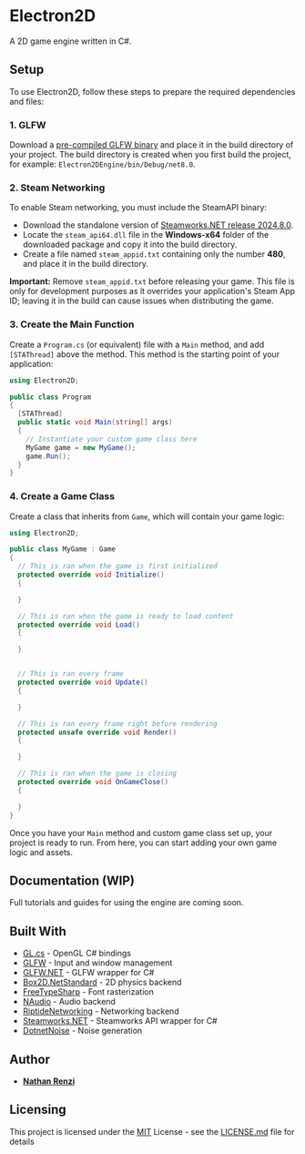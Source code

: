 # Electron2D
A 2D game engine written in C#.

## Setup
To use Electron2D, follow these steps to prepare the required dependencies and files:

### 1. GLFW
Download a [pre-compiled GLFW binary](https://www.glfw.org/download) and place it in the build directory of your project. The build directory is created when you first build the project, for example: `Electron2DEngine/bin/Debug/net8.0`.

### 2. Steam Networking
To enable Steam networking, you must include the SteamAPI binary:
- Download the standalone version of [Steamworks.NET release 2024.8.0](https://github.com/rlabrecque/Steamworks.NET/releases/tag/2024.8.0).
- Locate the `steam_api64.dll` file in the **Windows-x64** folder of the downloaded package and copy it into the build directory.
- Create a file named `steam_appid.txt` containing only the number **480**, and place it in the build directory.

**Important:** Remove `steam_appid.txt` before releasing your game. This file is only for development purposes as it overrides your application's Steam App ID; leaving it in the build can cause issues when distributing the game.

### 3. Create the Main Function
Create a `Program.cs` (or equivalent) file with a `Main` method, and add `[STAThread]` above the method. This method is the starting point of your application:
```csharp
using Electron2D;

public class Program
{
  [STAThread]
  public static void Main(string[] args)
  {
    // Instantiate your custom game class here
    MyGame game = new MyGame();
    game.Run();
  }
}
```

### 4. Create a Game Class
Create a class that inherits from `Game`, which will contain your game logic:
```csharp
using Electron2D;

public class MyGame : Game
{
  // This is ran when the game is first initialized
  protected override void Initialize()
  {

  }

  // This is ran when the game is ready to load content
  protected override void Load()
  {

  }


  // This is ran every frame
  protected override void Update()
  {

  }

  // This is ran every frame right before rendering
  protected unsafe override void Render()
  {

  }

  // This is ran when the game is closing
  protected override void OnGameClose()
  {

  }
}
```
Once you have your `Main` method and custom game class set up, your project is ready to run. From here, you can start adding your own game logic and assets.

## Documentation (WIP)
Full tutorials and guides for using the engine are coming soon.

## Built With
  - [GL.cs](https://gist.githubusercontent.com/dcronqvist/8e0c594532748e8fc21133ac6e3e8514/raw/89a0bcbdbd9692790f95fd60143980482a12d817/GL.cs) - OpenGL C# bindings
  - [GLFW](https://www.glfw.org/) - Input and window management
  - [GLFW.NET](https://github.com/ForeverZer0/glfw-net) - GLFW wrapper for C#
  - [Box2D.NetStandard](https://github.com/codingben/box2d-netstandard/tree/v2.4) - 2D physics backend
  - [FreeTypeSharp](https://github.com/ryancheung/FreeTypeSharp) - Font rasterization
  - [NAudio](https://github.com/naudio/NAudio) - Audio backend
  - [RiptideNetworking](https://github.com/RiptideNetworking/Riptide) - Networking backend
  - [Steamworks.NET](https://steamworks.github.io/) - Steamworks API wrapper for C#
  - [DotnetNoise](https://github.com/cmsommer/DotnetNoise) - Noise generation

## Author
  - [**Nathan Renzi**](https://github.com/nathanrenzi)

## Licensing
This project is licensed under the [MIT](LICENSE.md) License - see the [LICENSE.md](LICENSE.md) file
for details
